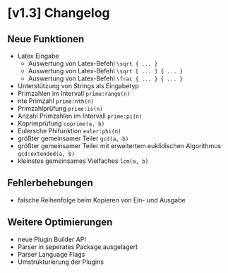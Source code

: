# [v1.3] Changelog
## Neue Funktionen
- Latex Eingabe
  - Auswertung von Latex-Befehl `\sqrt { ... }`
  - Auswertung von Latex-Befehl `\sqrt [ ... ] { ... }`
  - Auswertung von Latex-Befehl `\frac { ... } { ... }`
- Unterstützung von Strings als Eingabetyp
- Primzahlen im Intervall `prime:range(n)`
- nte Primzahl `prime:nth(n)`
- Primzahlprüfung `prime:is(n)`
- Anzahl Primzahlen im Intervall `prime:pi(n)`
- Koprimprüfung `coprime(a, b)`
- Eulersche Phifunktion `euler:phi(n)`
- größter gemeinsamer Teiler `gcd(a, b)`
- größter gemeinsamer Teiler mit erweitertem euklidischen Algorithmus `gcd:extended(a, b)`
- kleinstes gemeinsames Vielfaches `lcm(a, b)`

## Fehlerbehebungen
- falsche Reihenfolge beim Kopieren von Ein- und Ausgabe

## Weitere Optimierungen
- neue Plugin Builder API
- Parser in seperates Package ausgelagert
- Parser Language Flags
- Umstrukturierung der Plugins
